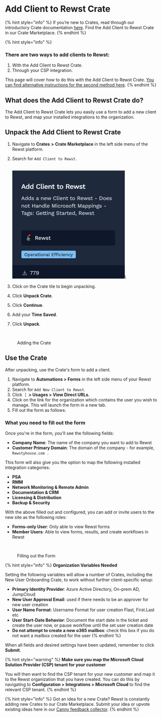 # Add Client to Rewst Crate

{% hint style="info" %}
If you’re new to Crates, read through our introductory Crate documentation [here](https://docs.rewst.help/prebuilt-automations/crates). Find the Add Client to Rewst Crate in our Crate Marketplace.
{% endhint %}

{% hint style="info" %}
### There are two ways to add clients to Rewst:

1. With the Add Client to Rewst Crate.
2. Through your CSP integration.

This page will cover how to do this with the Add Client to Rewst Crate. [You can find alternative instructions for the second method here](../../configuration/integrations/integration-guides/microsoft-cloud-integration-bundle/adding-a-new-client-to-rewst.md).
{% endhint %}

## What does the Add Client to Rewst Crate do?

The Add Client to Rewst Crate lets you easily use a form to add a new client to Rewst, and map your installed integrations to the organization.

## Unpack the Add Client to Rewst Crate

1. Navigate to **Crates** **>** **Crate Marketplace** in the left side menu of the Rewst platform.
2.  Search for `Add Client to Rewst`.

    \
    ![](<../../../.gitbook/assets/image (79).png>)\

3. Click on the Crate tile to begin unpacking.
4. Click **Unpack Crate**.
5. Click **Continue**.
6. Add your **Time Saved**.
7. Click **Unpack**.

<figure><img src="../../../.gitbook/assets/unpack-client-add-crate.gif" alt=""><figcaption><p>Adding the Crate</p></figcaption></figure>

## Use the Crate

After unpacking, use the Crate's form to add a client.

1. Navigate to **Automations > Forms** in the left side menu of your Rewst platform.
2. Search for `Add New Client to Rewst`.
3. Click **⋮ > Usages > View Direct URLs.**
4. Click on the link for the organization which contains the user you wish to manage. This will launch the form in a new tab.
5. Fill out the form as follows:

### What you need to fill out the form

Once you're in the form, you'll see the following fields:

* **Company Name**: The name of the company you want to add to Rewst
* **Customer Primary Domain**: The domain of the company - for example, `Rewstyhouse.com .`

This form will also give you the option to map the following installed integration categories:

* **PSA**
* **RMM**
* **Network Monitoring & Remote Admin**
* **Documentation & CRM**
* **Licensing & Distribution**
* **Backup & Security**

With the above filled out and configured, you can add or invite users to the new site as the following roles:

* **Forms-only User**: Only able to view Rewst forms
* **Member Users**: Able to view forms, results, and create workflows in Rewst

<figure><img src="../../../.gitbook/assets/filling-out-the-form.gif" alt=""><figcaption><p>Filling out the Form</p></figcaption></figure>

{% hint style="info" %}
**Organization Variables Needed**

Setting the following variables will allow a number of Crates, including the New User Onboarding Crate, to work without further client-specific setup:

* **Primary Identity Provider**: Azure Active Directory, On-prem AD, JumpCloud
* **New User Approval Email**: used if there needs to be an approver for new user creation
* **User Name Format**: Username Format for user creation Flast, First.Last etc
* **User Start-Date Behavior**: Document the start date in the ticket and create the user now, or pause workflow until the set user creation date
* **Do not attempt to create a new o365 mailbox**: check this box if you do not want a mailbox created for the user
{% endhint %}

When all fields and desired settings have been updated, remember to click **Submit**.

{% hint style="warning" %}
**Make sure you map the Microsoft Cloud Solution Provider (CSP) tenant for your customer**

You will then want to find the CSP tenant for your new customer and map it to the Rewst organization that you have created. You can do this by navigating to **Configuration > Integrations > Microsoft Cloud** to find the relevant CSP tenant.
{% endhint %}

{% hint style="info" %}
Got an idea for a new Crate? Rewst is constantly adding new Crates to our Crate Marketplace. Submit your idea or upvote existing ideas here in our [Canny feedback collector](https://rewst.canny.io/crates).
{% endhint %}

